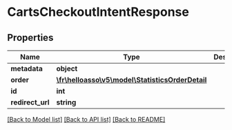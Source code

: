 # CartsCheckoutIntentResponse

## Properties
Name | Type | Description | Notes
------------ | ------------- | ------------- | -------------
**metadata** | **object** |  | [optional] 
**order** | [**\fr\helloasso\v5\model\StatisticsOrderDetail**](StatisticsOrderDetail.md) |  | [optional] 
**id** | **int** |  | [optional] 
**redirect_url** | **string** |  | [optional] 

[[Back to Model list]](../README.md#documentation-for-models) [[Back to API list]](../README.md#documentation-for-api-endpoints) [[Back to README]](../README.md)


